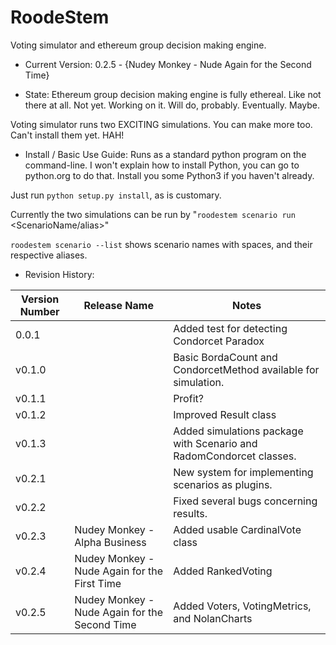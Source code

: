 # RoodeStem
Voting simulator and ethereum group decision making engine.

* Current Version: 0.2.5 - {Nudey Monkey - Nude Again for the Second Time}

* State: Ethereum group decision making engine is fully ethereal. Like not there at all. Not yet. Working on it. Will do, probably. Eventually. Maybe.

Voting simulator runs two EXCITING simulations. You can make more too. Can't install them yet. HAH!

* Install / Basic Use Guide: Runs as a standard python program on the command-line. I won't explain how to install Python, you can go to python.org to do that. Install you some Python3 if you haven't already.

Just run `python setup.py install`, as is customary.

Currently the two simulations can be run by "`roodestem scenario run` \<ScenarioName/alias\>"

`roodestem scenario --list` shows scenario names with spaces, and their respective aliases. 

* Revision History: 

| Version Number | Release Name | Notes                                                        |
-----------------|--------------|--------------------------------------------------------------|
| 0.0.1            |              | Added test for detecting Condorcet Paradox |
| v0.1.0           |              | Basic BordaCount and CondorcetMethod available for simulation. |
| v0.1.1           |              | Profit?
| v0.1.2           |              | Improved Result class
| v0.1.3           |              | Added simulations package with Scenario and RadomCondorcet classes.
| v0.2.1           |              | New system for implementing scenarios as plugins.
| v0.2.2           |              | Fixed several bugs concerning results.
| v0.2.3           | Nudey Monkey - Alpha Business                | Added usable CardinalVote class |
| v0.2.4           | Nudey Monkey - Nude Again for the First Time | Added RankedVoting              |
| v0.2.5           | Nudey Monkey - Nude Again for the Second Time | Added Voters, VotingMetrics, and NolanCharts              |            

